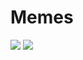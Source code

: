 # Memes

![](https://miro.medium.com/max/1000/0*yItQ1DiR5PLcd94T.jpg)
![](https://miro.medium.com/max/820/0*Gb3B1-Xk5qHaxU7v.jpg)
